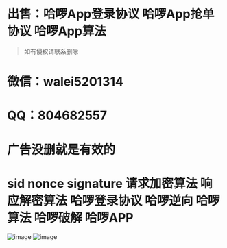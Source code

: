 # 出售：哈啰App登录协议 哈啰App抢单协议 哈啰App算法
> 如有侵权请联系删除
# 微信：walei5201314
# QQ：804682557
# 广告没删就是有效的
# sid nonce signature 请求加密算法 响应解密算法 哈啰登录协议 哈啰逆向 哈啰算法 哈啰破解 哈啰APP
![image](https://github.com/it1002/hellobike/assets/35480056/b2c9c8af-900e-46a5-859e-fc3788c73be5)
![image](https://github.com/it1002/hellobike/assets/35480056/11c9e360-0dd8-4520-b956-61483ab43f6d)
